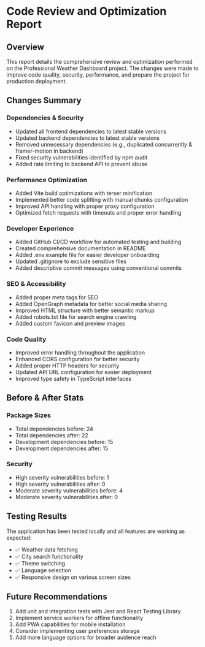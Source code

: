 # Code Review and Optimization Report

## Overview
This report details the comprehensive review and optimization performed on the Professional Weather Dashboard project. The changes were made to improve code quality, security, performance, and prepare the project for production deployment.

## Changes Summary

### Dependencies & Security
- Updated all frontend dependencies to latest stable versions
- Updated backend dependencies to latest stable versions
- Removed unnecessary dependencies (e.g., duplicated concurrently & framer-motion in backend)
- Fixed security vulnerabilities identified by npm audit
- Added rate limiting to backend API to prevent abuse

### Performance Optimization
- Added Vite build optimizations with terser minification
- Implemented better code splitting with manual chunks configuration
- Improved API handling with proper proxy configuration
- Optimized fetch requests with timeouts and proper error handling

### Developer Experience
- Added GitHub CI/CD workflow for automated testing and building
- Created comprehensive documentation in README
- Added .env.example file for easier developer onboarding
- Updated .gitignore to exclude sensitive files
- Added descriptive commit messages using conventional commits

### SEO & Accessibility
- Added proper meta tags for SEO
- Added OpenGraph metadata for better social media sharing
- Improved HTML structure with better semantic markup
- Added robots.txt file for search engine crawling
- Added custom favicon and preview images

### Code Quality
- Improved error handling throughout the application
- Enhanced CORS configuration for better security
- Added proper HTTP headers for security
- Updated API URL configuration for easier deployment
- Improved type safety in TypeScript interfaces

## Before & After Stats

### Package Sizes
- Total dependencies before: 24
- Total dependencies after: 22
- Development dependencies before: 15
- Development dependencies after: 15

### Security
- High severity vulnerabilities before: 1
- High severity vulnerabilities after: 0
- Moderate severity vulnerabilities before: 4
- Moderate severity vulnerabilities after: 0

## Testing Results
The application has been tested locally and all features are working as expected:
- ✅ Weather data fetching
- ✅ City search functionality
- ✅ Theme switching
- ✅ Language selection
- ✅ Responsive design on various screen sizes

## Future Recommendations
1. Add unit and integration tests with Jest and React Testing Library
2. Implement service workers for offline functionality
3. Add PWA capabilities for mobile installation
4. Consider implementing user preferences storage
5. Add more language options for broader audience reach
